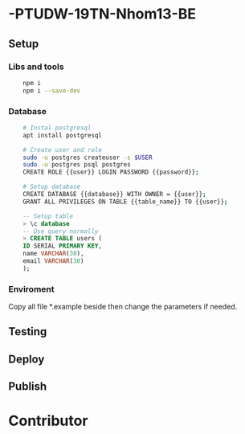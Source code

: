 # -PTUDW-19TN-Nhom13-BE

## Setup 

### Libs and tools

```bash
    npm i
    npm i --save-dev
```

### Database
``` bash
    # Instal postgresql
    apt install postgresql

    # Create user and role
    sudo -u postgres createuser -s $USER
    sudo -u postgres psql postgres
    CREATE ROLE {{user}} LOGIN PASSWORD {{password}};

    # Setup database
    CREATE DATABASE {{database}} WITH OWNER = {{user}};
    GRANT ALL PRIVILEGES ON TABLE {{table_name}} TO {{user}};
```
```sql
    -- Setup table
    > \c database
    -- Use query normally
    > CREATE TABLE users ( 
    ID SERIAL PRIMARY KEY,
    name VARCHAR(30),
    email VARCHAR(30)
    );
```

### Enviroment
  Copy all file *.example beside then change the parameters if needed.

## Testing

## Deploy

## Publish

# Contributor


